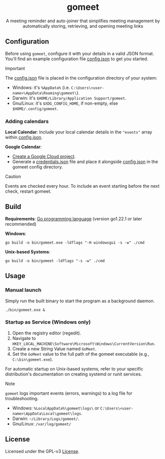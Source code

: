 <h1 align="center">gomeet</h1>

<p align="center">A meeting reminder and auto-joiner that simplifies meeting management by automatically storing, retrieving, and opening meeting links</p>

## Configuration

Before using `gomeet`, configure it with your details in a valid JSON format. You'll find an example configuration file [config.json](configs/config.json) to get you started.

> [!IMPORTANT]
> The [config.json](configs/config.json) file is placed in the configuration directory of your system:
>
> - Windows: it's `%AppData%` (i.e. `C:\Users\<user-name>\AppData\Roaming\gomeet\`).
> - Darwin: it's `$HOME/Library/Application Support/gomeet`.
> - Gnu/Linux: it's `$XDG_CONFIG_HOME`, if non-empty, else `$HOME/.config/gomeet`.

### Adding calendars

**Local Calendar**: Include your local calendar details in the `"events"` array within [config.json](configs/config.json).

**Google Calendar**:

- [Create a Google Cloud project](https://developers.google.com/workspace/guides/create-project).
- Generate a [credentials.json](configs/credentials.json) file and place it alongside [config.json](configs/config.json) in the gomeet config directory.

>[!CAUTION]
> Events are checked every hour. To include an event starting before the next check, restart gomeet.

## Build

**Requirements**: [Go programming language](https://go.dev/) (version go1.22.1 or later recommended)

**Windows**:

```shell
go build -o bin/gomeet.exe -ldflags "-H windowsgui -s -w" ./cmd
```

**Unix-based Systems**:

```shell
go build -o bin/gomeet -ldflags "-s -w" ./cmd
```

## Usage

### Manual launch

Simply run the built binary to start the program as a background daemon.

```shell
./bin/gomeet.exe &
```

### Startup as Service (Windows only)

1. Open the registry editor (regedit).
2. Navigate to `HKEY_LOCAL_MACHINE\Software\Microsoft\Windows\CurrentVersion\Run`.
3. Create a new String Value named `GoMeet`.
4. Set the `GoMeet` value to the full path of the gomeet executable (e.g., `C:\bin\gomeet.exe`).

For automatic startup on Unix-based systems, refer to your specific distribution's documentation on creating systemd or runit services.

> [!NOTE]
> `gomeet` logs important events (errors, warnings) to a log file for troubleshooting.
>
> - Windows: `%LocalAppData%\gomeet\logs\` or `C:\Users\<user-name>\AppData\Local\gomeet\logs`.
> - Darwin: `~/Library/Logs/gomeet/`.
> - Gnu/Linux: `/var/log/gomeet/`

## License

Licensed under the GPL-v3 [License](LICENSE).
